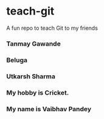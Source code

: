 # teach-git
A fun repo to teach Git to my friends
### Tanmay Gawande
### Beluga

### Utkarsh Sharma
### My hobby is Cricket.
### My name is Vaibhav Pandey

